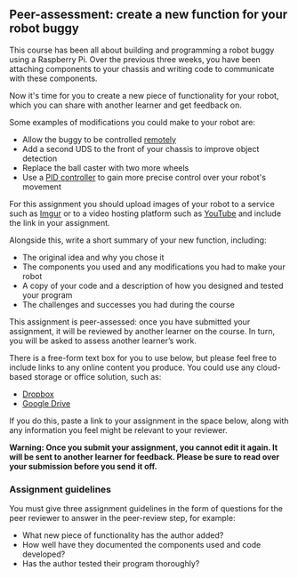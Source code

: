 [comment]: # (
Is this step open? Y/N
If so, short description of this step:
Related links:
Related files:
)

## Peer-assessment: create a new function for your robot buggy

This course has been all about building and programming a robot buggy using a Raspberry Pi. Over the previous three weeks, you have been attaching components to your chassis and writing code to communicate with these components. 

Now it's time for you to create a new piece of functionality for your robot, which you can share with another learner and get feedback on. 

Some examples of modifications you could make to your robot are:

+ Allow the buggy to be controlled [remotely](https://projects.raspberrypi.org/en/projects/remote-control-buggy) 
+ Add a second UDS to the front of your chassis to improve object detection 
+ Replace the ball caster with two more wheels
+ Use a [PID controller](https://projects.raspberrypi.org/en/projects/robotPID) to gain more precise control over your robot's  movement

For this assignment you should upload images of your robot to a service such as [Imgur](https://www.imgur.com/) or to a video hosting platform such as [YouTube](https://www.youtube.com) and include the link in your assignment. 

Alongside this, write a short summary of your new function, including:

+ The original idea and why you chose it
+ The components you used and any modifications you had to make your robot
+ A copy of your code and a description of how you designed and tested your program
+ The challenges and successes you had during the course

This assignment is peer-assessed: once you have submitted your assignment, it will be reviewed by another learner on the course. In turn, you will be asked to assess another learner’s work.

There is a free-form text box for you to use below, but please feel free to include links to any online content you produce. You could use any cloud-based storage or office solution, such as:

* [Dropbox](https://www.dropbox.com)
* [Google Drive](https://drive.google.com)

If you do this, paste a link to your assignment in the space below, along with any information you feel might be relevant to your reviewer.

**Warning: Once you submit your assignment, you cannot edit it again. It will be sent to another learner for feedback. Please be sure to read over your submission before you send it off.**

### Assignment guidelines

You must give three assignment guidelines in the form of questions for the peer reviewer to answer in the peer-review step, for example:

+ What new piece of functionality has the author added?
+ How well have they documented the components used and code developed?
+ Has the author tested their program thoroughly?
